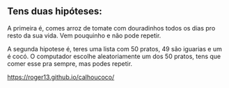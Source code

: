 ## Tens duas hipóteses:

A primeira é, comes arroz de tomate com douradinhos todos os dias pro resto da sua vida. Vem pouquinho e não pode repetir.

A segunda hipotese é, teres uma lista com 50 pratos, 49 são iguarias e um é cocó.
O computador escolhe aleatoriamente um dos 50 pratos, tens que comer esse pra sempre, mas podes repetir.

https://roger13.github.io/calhoucoco/
